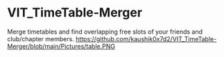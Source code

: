 # VIT_TimeTable-Merger
Merge timetables and find overlapping free slots of your friends and club/chapter members.
https://github.com/kaushik0x7d2/VIT_TimeTable-Merger/blob/main/Pictures/table.PNG
